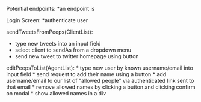 Potential endpoints:
*an endpoint is



Login Screen:
  *authenticate user

sendTweetsFromPeeps(ClientList):
  * type new tweets into an input field
  * select client to sendAs from a dropdown menu
  * send new tweet to twitter homepage using button

editPeepsToList(AgentList):
    * type new user by known username/email into input field
    * send request to add their name using a button
    * add username/email to our list of "allowed people" via authenticated link sent to that email
    * remove allowed names by clicking a button and clicking confirm on modal
    * show allowed names in a div



